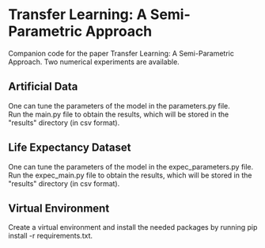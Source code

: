 # Transfer Learning: A Semi-Parametric Approach

Companion code for the paper Transfer Learning: A Semi-Parametric Approach. Two numerical experiments are available.

<h2>Artificial Data</h2>
One can tune the parameters of the model in the parameters.py file.</br>
Run the main.py file to obtain the results, which will be stored in the "results" directory (in csv format).

<h2>Life Expectancy Dataset</h2>
One can tune the parameters of the model in the expec_parameters.py file.</br>
Run the expec_main.py file to obtain the results, which will be stored in the "results" directory (in csv format).

<h2>Virtual Environment</h2>
Create a virtual environment and install the needed packages by running pip install -r requirements.txt.
